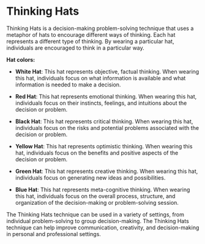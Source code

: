 # Thinking Hats

Thinking Hats is a decision-making problem-solving technique that uses a metaphor of hats to encourage different ways of thinking. Each hat represents a different type of thinking. By wearing a particular hat, individuals are encouraged to think in a particular way.

**Hat colors:**

* **White Hat**: This hat represents objective, factual thinking. When wearing this hat, individuals focus on what information is available and what information is needed to make a decision.

* **Red Hat**: This hat represents emotional thinking. When wearing this hat, individuals focus on their instincts, feelings, and intuitions about the decision or problem.

* **Black Hat**: This hat represents critical thinking. When wearing this hat, individuals focus on the risks and potential problems associated with the decision or problem.

* **Yellow Hat**: This hat represents optimistic thinking. When wearing this hat, individuals focus on the benefits and positive aspects of the decision or problem.

* **Green Hat**: This hat represents creative thinking. When wearing this hat, individuals focus on generating new ideas and possibilities.

* **Blue Hat**: This hat represents meta-cognitive thinking. When wearing this hat, individuals focus on the overall process, structure, and organization of the decision-making or problem-solving session.

The Thinking Hats technique can be used in a variety of settings, from individual problem-solving to group decision-making. The Thinking Hats technique can help improve communication, creativity, and decision-making in personal and professional settings.
